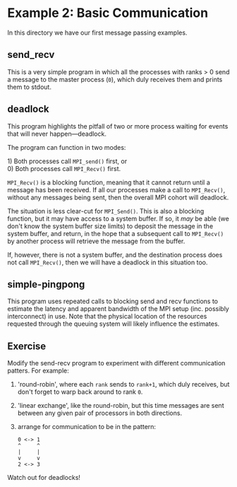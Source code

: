 Example 2: Basic Communication
==============================

In this directory we have our first message passing examples.

send_recv
---------

This is a very simple program in which all the processes with ranks > 0
send a message to the master process (`0`), which duly receives them and
prints them to stdout.

deadlock
--------

This program highlights the pitfall of two or more process waiting for
events that will never happen—deadlock.

The program can function in two modes:

1\) Both processes call `MPI_send()` first, or <br />
0\) Both processes call `MPI_Recv()` first.

`MPI_Recv()` is a blocking function, meaning that it cannot return until
a message has been received.
 If all our processes make a call to
`MPI_Recv()`, without any messages being sent, then the overall MPI cohort
will deadlock.

The situation is less clear-cut for `MPI_Send()`.
This is also a blocking
function, but it may have access to a system buffer.
If so, it _may_ be able
(we don't know the system buffer size limits) to deposit the message in
the system buffer, and return, in the hope that a subsequent call to `MPI_Recv()`
by another process will retrieve the message from the buffer.

If, however, there is not a system buffer, and the destination process does not
call `MPI_Recv()`, then we will have a deadlock in this situation too.

simple-pingpong
---------------

This program uses repeated calls to blocking send and recv functions to estimate
the latency and apparent bandwidth of the MPI setup (inc. possibly interconnect)
in use.
Note that the physical location of the resources requested through the
queuing system will likely influence the estimates.

Exercise
--------

Modify the send-recv program to experiment with different communication patters.
For example:

1. 'round-robin', where each `rank` sends to `rank+1`, which duly receives,
   but don't forget to warp back around to rank `0`.
2. 'linear exchange', like the round-robin, but this time messages are
   sent between any given pair of processors in both directions.
3. arrange for communication to be in the pattern:

    ```
	0 <-> 1
	^     ^
	|	  |
	v	  v
	2 <-> 3
    ```

Watch out for deadlocks!

